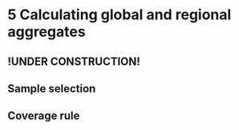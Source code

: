 # 5 Calculating global and regional aggregates



## !UNDER CONSTRUCTION!

## Sample selection

## Coverage rule